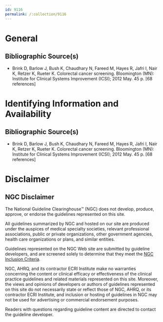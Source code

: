 ```yaml
---
id: 9116
permalink: /:collection/9116
---
```


# General

## Bibliographic Source(s)

- Brink D, Barlow J, Bush K, Chaudhary N, Fareed M, Hayes R, Jafri I, Nair K, Retzer K, Rueter K. Colorectal cancer screening. Bloomington (MN): Institute for Clinical Systems Improvement (ICSI); 2012 May. 45 p. [68 references]

# Identifying Information and Availability

## Bibliographic Source(s)

- Brink D, Barlow J, Bush K, Chaudhary N, Fareed M, Hayes R, Jafri I, Nair K, Retzer K, Rueter K. Colorectal cancer screening. Bloomington (MN): Institute for Clinical Systems Improvement (ICSI); 2012 May. 45 p. [68 references]

# Disclaimer

## NGC Disclaimer

The National Guideline Clearinghouse™ (NGC) does not develop, produce, approve, or endorse the guidelines represented on this site.

All guidelines summarized by NGC and hosted on our site are produced under the auspices of medical specialty societies, relevant professional associations, public or private organizations, other government agencies, health care organizations or plans, and similar entities.

Guidelines represented on the NGC Web site are submitted by guideline developers, and are screened solely to determine that they meet the [NGC Inclusion Criteria](/help-and-about/summaries/inclusion-criteria).

NGC, AHRQ, and its contractor ECRI Institute make no warranties concerning the content or clinical efficacy or effectiveness of the clinical practice guidelines and related materials represented on this site. Moreover, the views and opinions of developers or authors of guidelines represented on this site do not necessarily state or reflect those of NGC, AHRQ, or its contractor ECRI Institute, and inclusion or hosting of guidelines in NGC may not be used for advertising or commercial endorsement purposes.

Readers with questions regarding guideline content are directed to contact the guideline developer.

